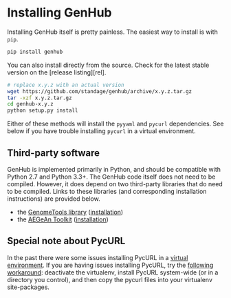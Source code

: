 Installing GenHub
=================

Installing GenHub itself is pretty painless.
The easiest way to install is with `pip`.

```bash
pip install genhub
```

You can also install directly from the source.
Check for the latest stable version on the [release listing][rel].

```bash
# replace x.y.z with an actual version
wget https://github.com/standage/genhub/archive/x.y.z.tar.gz
tar -xzf x.y.z.tar.gz
cd genhub-x.y.z
python setup.py install
```

Either of these methods will install the `pyyaml` and `pycurl` dependencies.
See below if you have trouble installing `pycurl` in a virtual environment.

## Third-party software

GenHub is implemented primarily in Python, and should be compatible with Python 2.7 and Python 3.3+.
The GenHub code itself does not need to be compiled.
However, it does depend on two third-party libraries that do need to be compiled.
Links to these libraries (and corresponding installation instructions) are provided below.

- the [GenomeTools library][gt] ([installation][gt-install])
- the [AEGeAn Toolkit][agn] ([installation][agn-install])

## Special note about PycURL

In the past there were some issues installing PycURL in a [virtual environment][venv].
If you are having issues installing PycURL, try the [following workaround][curl]: deactivate the virtualenv, install PycURL system-wide (or in a directory you control), and then copy the pycurl files into your virtualenv site-packages.


[gt]: https://github.com/genometools/genometools
[gt-install]: https://github.com/genometools/genometools
[agn-install]: http://aegean.readthedocs.org/
[agn]: http://standage.github.io/AEGeAn
[venv]: http://docs.python-guide.org/en/latest/dev/virtualenvs/
[curl]: http://eon01.com/blog/hacking-pycurl-installation-problem-within-virtualenv/
